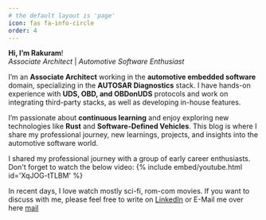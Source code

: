 ```yaml
---
# the default layout is 'page'
icon: fas fa-info-circle
order: 4
---
```

**Hi, I’m Rakuram**!
<br>*Associate Architect* | *Automotive Software Enthusiast*

I’m an **Associate Architect** working in the **automotive embedded software** domain, specializing in the **AUTOSAR Diagnostics** stack. I have hands-on experience with **UDS, OBD, and OBDonUDS** protocols and work on integrating third-party stacks, as well as developing in-house features.

I’m passionate about **continuous learning** and enjoy exploring new technologies like **Rust** and **Software-Defined Vehicles**. This blog is where I share my professional journey, new learnings, projects, and insights into the automotive software world.

I shared my professional journey with a group of early career enthusiasts. Don't forget to watch the below video:
{% include embed/youtube.html id='XqJOG-tTLBM' %}

In recent days, I love watch mostly sci-fi, rom-com movies. If you want to discuss with me, please feel free to write on [LinkedIn](https://www.linkedin.com/in/rakuram) or E-Mail me over here [mail](mailto:blog.rakuram@gmail.com)
